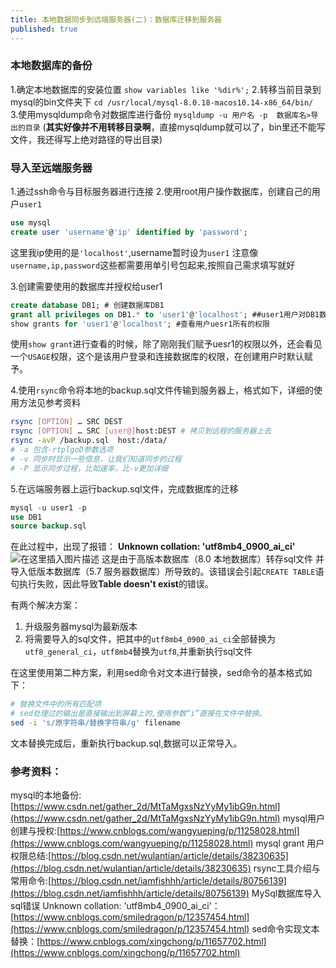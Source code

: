 ```yaml
---
title: 本地数据同步到远端服务器(二)：数据库迁移到服务器
published: true
---
```


### 本地数据库的备份

1.确定本地数据库的安装位置
`show variables like '%dir%';`
2.转移当前目录到mysql的bin文件夹下
`cd /usr/local/mysql-8.0.18-macos10.14-x86_64/bin/ `
3.使用mysqldump命令对数据库进行备份
`mysqldump -u 用户名 -p  数据库名>导出的目录`
(**其实好像并不用转移目录啊**，直接mysqldump就可以了，bin里还不能写文件，我还得写上绝对路径的导出目录)

### 导入至远端服务器
1.通过ssh命令与目标服务器进行连接
2.使用root用户操作数据库，创建自己的用户`user1`

```sql
use mysql
create user 'username'@'ip' identified by 'password';
```
这里我ip使用的是`'localhost'`,username暂时设为`user1`
注意像`username,ip,password`这些都需要用单引号包起来,按照自己需求填写就好

3.创建需要使用的数据库并授权给user1

```sql
create database DB1; # 创建数据库DB1
grant all privileges on DB1.* to 'user1'@'localhost'; ##user1用户对DB1数据库中的文件执行任何操作
show grants for 'user1'@'localhost'; #查看用户uesr1所有的权限
```
使用`show grant`进行查看的时候，除了刚刚我们赋予uesr1的权限以外，还会看见一个`USAGE`权限，这个是该用户登录和连接数据库的权限，在创建用户时默认赋予。

4.使用`rsync`命令将本地的backup.sql文件传输到服务器上，格式如下，详细的使用方法见参考资料
```bash
rsync [OPTION] … SRC DEST
rsync [OPTION] … SRC [user@]host:DEST # 拷贝到远程的服务器上去
rsync -avP /backup.sql  host:/data/
# -a 包含-rtplgoD参数选项
# -v 同步时显示一些信息，让我们知道同步的过程
# -P 显示同步过程，比如速率，比-v更加详细
```

5.在远端服务器上运行backup.sql文件，完成数据库的迁移
```sql
mysql -u user1 -p
use DB1
source backup.sql
```
在此过程中，出现了报错：
**Unknown collation: 'utf8mb4_0900_ai_ci'**
![在这里插入图片描述](https://img-blog.csdnimg.cn/20200324095847509.png?x-oss-process=image/watermark,type_ZmFuZ3poZW5naGVpdGk,shadow_10,text_aHR0cHM6Ly9ibG9nLmNzZG4ubmV0L3dlaXhpbl80Mzk0ODcxMg==,size_16,color_FFFFFF,t_70)
这是由于高版本数据库（8.0 本地数据库）转存sql文件 并导入低版本数据库（5.7 服务器数据库）所导致的。该错误会引起`CREATE TABLE`语句执行失败，因此导致**Table doesn't exist**的错误。

有两个解决方案：

 1. 升级服务器mysql为最新版本
 2. 将需要导入的sql文件，把其中的`utf8mb4_0900_ai_ci`全部替换为`utf8_general_ci`，`utf8mb4`替换为`utf8`,并重新执行sql文件

 在这里使用第二种方案，利用sed命令对文本进行替换，sed命令的基本格式如下：
```bash
# 替换文件中的所有匹配项
# sed处理过的输出是直接输出到屏幕上的,使用参数”i”直接在文件中替换。
sed -i 's/原字符串/替换字符串/g' filename
```

文本替换完成后，重新执行backup.sql,数据可以正常导入。


### 参考资料：
mysql的本地备份:[https://www.csdn.net/gather_2d/MtTaMgxsNzYyMy1ibG9n.html](https://www.csdn.net/gather_2d/MtTaMgxsNzYyMy1ibG9n.html)
mysql用户创建与授权:[https://www.cnblogs.com/wangyueping/p/11258028.html](https://www.cnblogs.com/wangyueping/p/11258028.html)
mysql grant 用户权限总结:[https://blog.csdn.net/wulantian/article/details/38230635](https://blog.csdn.net/wulantian/article/details/38230635)
rsync工具介绍与常用命令:[https://blog.csdn.net/iamfishhh/article/details/80756139](https://blog.csdn.net/iamfishhh/article/details/80756139)
MySql数据库导入sql错误 Unknown collation: 'utf8mb4_0900_ai_ci'：[https://www.cnblogs.com/smiledragon/p/12357454.html](https://www.cnblogs.com/smiledragon/p/12357454.html)
sed命令实现文本替换：[https://www.cnblogs.com/xingchong/p/11657702.html](https://www.cnblogs.com/xingchong/p/11657702.html)